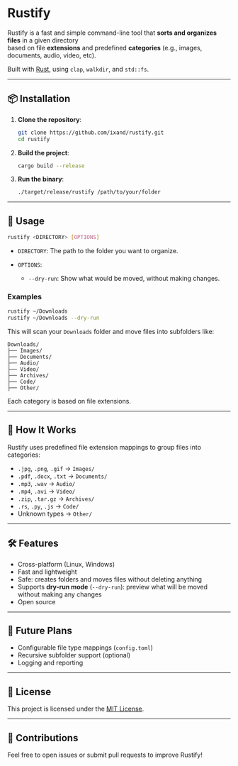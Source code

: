# Rustify

Rustify is a fast and simple command-line tool that **sorts and organizes files** in a given directory  
based on file **extensions** and predefined **categories** (e.g., images, documents, audio, video, etc).

Built with [Rust](https://www.rust-lang.org/), using `clap`, `walkdir`, and `std::fs`.

---

## 📦 Installation

1. **Clone the repository**:

   ```bash
   git clone https://github.com/ixand/rustify.git
   cd rustify
   ```

2. **Build the project**:

   ```bash
   cargo build --release
   ```

3. **Run the binary**:

   ```bash
   ./target/release/rustify /path/to/your/folder
   ```

---

## 🚀 Usage

```bash
rustify <DIRECTORY> [OPTIONS]
```

* `DIRECTORY`: The path to the folder you want to organize.
* `OPTIONS`:

  * `--dry-run`: Show what would be moved, without making changes.

### Examples

```bash
rustify ~/Downloads
rustify ~/Downloads --dry-run
```

This will scan your `Downloads` folder and move files into subfolders like:

```
Downloads/
├── Images/
├── Documents/
├── Audio/
├── Video/
├── Archives/
├── Code/
├── Other/
```

Each category is based on file extensions.

---

## 🧠 How It Works

Rustify uses predefined file extension mappings to group files into categories:

* `.jpg`, `.png`, `.gif` → `Images/`
* `.pdf`, `.docx`, `.txt` → `Documents/`
* `.mp3`, `.wav` → `Audio/`
* `.mp4`, `.avi` → `Video/`
* `.zip`, `.tar.gz` → `Archives/`
* `.rs`, `.py`, `.js` → `Code/`
* Unknown types → `Other/`

---

## 🛠 Features

* Cross-platform (Linux, Windows)
* Fast and lightweight
* Safe: creates folders and moves files without deleting anything
* Supports **dry-run mode** (`--dry-run`): preview what will be moved without making any changes
* Open source

---

## 🔮 Future Plans

* Configurable file type mappings (`config.toml`)
* Recursive subfolder support (optional)
* Logging and reporting

---

## 📄 License

This project is licensed under the [MIT License](LICENSE).

---

## 🙌 Contributions

Feel free to open issues or submit pull requests to improve Rustify!


